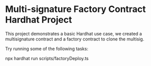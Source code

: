 # Multi-signature Factory Contract Hardhat Project

This project demonstrates a basic Hardhat use case, we created a multisignature contract and a factory contract to clone the multisig.

Try running some of the following tasks:

npx hardhat run scripts/factoryDeploy.ts
```
